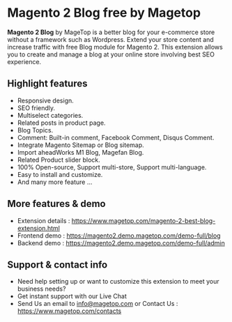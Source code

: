 # Magento 2 Blog free by Magetop

**Magento 2 Blog** by MageTop is a better blog for your e-commerce store without a framework such as Wordpress. Extend your store content and increase traffic with free Blog module for Magento 2. This extension allows you to create and manage a blog at your online store involving best SEO experience.


## Highlight features

- Responsive design.
- SEO friendly.
- Multiselect categories.
- Related posts in product page.
- Blog Topics.
- Comment: Built-in comment, Facebook Comment, Disqus Comment.
- Integrate Magento Sitemap or Blog sitemap.
- Import aheadWorks M1 Blog, Magefan Blog.
- Related Product slider block.
- 100% Open-source, Support multi-store, Support multi-language.
- Easy to install and customize.
- And many more feature ...

## More features & demo

- Extension details : https://www.magetop.com/magento-2-best-blog-extension.html
- Frontend demo : https://magento2.demo.magetop.com/demo-full/blog
- Backend demo : https://magento2.demo.magetop.com/demo-full/admin

## Support & contact info

- Need help setting up or want to customize this extension to meet your business needs? 
- Get instant support with our Live Chat
- Send Us an email to info@magetop.com or Contact Us : https://www.magetop.com/contacts
